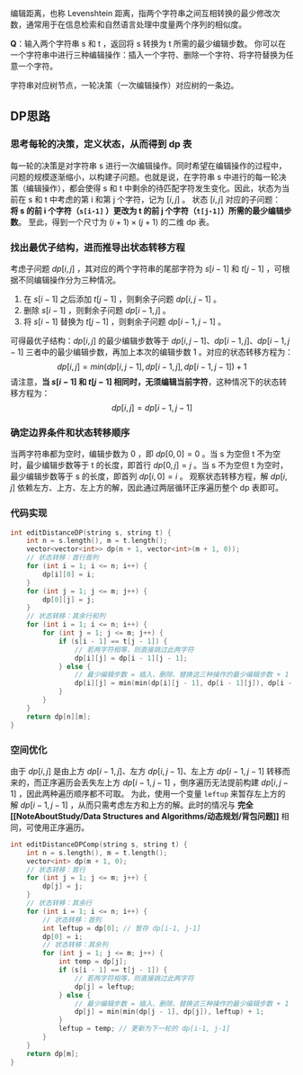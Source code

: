 编辑距离，也称 Levenshtein 距离，指两个字符串之间互相转换的最少修改次数，通常用于在信息检索和自然语言处理中度量两个序列的相似度。

**Q**：输入两个字符串 s 和 t ，返回将 s 转换为 t 所需的最少编辑步数。
你可以在一个字符串中进行三种编辑操作：插入一个字符、删除一个字符、将字符替换为任意一个字符。

字符串对应树节点，一轮决策（一次编辑操作）对应树的一条边。

## DP思路
### 思考每轮的决策，定义状态，从而得到 dp 表
每一轮的决策是对字符串 s 进行一次编辑操作。同时希望在编辑操作的过程中，问题的规模逐渐缩小，以构建子问题。也就是说，在字符串 s 中进行的每一轮决策（编辑操作），都会使得 s 和 t 中剩余的待匹配字符发生变化。因此，状态为当前在 s 和 t 中考虑的第 i 和第 j 个字符，记为 $[i,j]$ 。
状态 $[i,j]$ 对应的子问题：**将 s 的前 i 个字符（`s[i-1]` ）更改为 t 的前 j 个字符（`t[j-1]`）所需的最少编辑步数**。
至此，得到一个尺寸为 $(i+1)×(j+1)$ 的二维 dp 表。

### 找出最优子结构，进而推导出状态转移方程
考虑子问题 $dp[i,j]$ ，其对应的两个字符串的尾部字符为 $s[i−1]$ 和 $t[j−1]$ ，可根据不同编辑操作分为三种情况。
1. 在 $s[i−1]$ 之后添加 $t[j−1]$ ，则剩余子问题 $dp[i,j−1]$ 。
2. 删除 $s[i−1]$ ，则剩余子问题 $dp[i−1,j]$ 。
3. 将 $s[i−1]$ 替换为 $t[j−1]$ ，则剩余子问题 $dp[i−1,j−1]$ 。

可得最优子结构：$dp[i,j]$ 的最少编辑步数等于 $dp[i,j−1]$、$dp[i−1,j]$、$dp[i−1,j−1]$ 三者中的最少编辑步数，再加上本次的编辑步数 1 。对应的状态转移方程为：$$dp[i,j]=min(dp[i,j−1],dp[i−1,j],dp[i−1,j−1])+1$$
请注意，**当 $s[i−1]$ 和 $t[j−1]$ 相同时，无须编辑当前字符**，这种情况下的状态转移方程为：$$dp[i,j]=dp[i−1,j−1]$$

### 确定边界条件和状态转移顺序
当两字符串都为空时，编辑步数为 0 ，即 $dp[0,0]=0$ 。当 s 为空但 t 不为空时，最少编辑步数等于 t 的长度，即首行 $dp[0,j]=j$ 。当 s 不为空但 t 为空时，最少编辑步数等于 s 的长度，即首列 $dp[i,0]=i$ 。
观察状态转移方程，解 $dp[i,j]$ 依赖左方、上方、左上方的解，因此通过两层循环正序遍历整个 dp 表即可。

### 代码实现
```cpp
int editDistanceDP(string s, string t) {
    int n = s.length(), m = t.length();
    vector<vector<int>> dp(n + 1, vector<int>(m + 1, 0));
    // 状态转移：首行首列
    for (int i = 1; i <= n; i++) {
        dp[i][0] = i;
    }
    for (int j = 1; j <= m; j++) {
        dp[0][j] = j;
    }
    // 状态转移：其余行和列
    for (int i = 1; i <= n; i++) {
        for (int j = 1; j <= m; j++) {
            if (s[i - 1] == t[j - 1]) {
                // 若两字符相等，则直接跳过此两字符
                dp[i][j] = dp[i - 1][j - 1];
            } else {
                // 最少编辑步数 = 插入、删除、替换这三种操作的最少编辑步数 + 1
                dp[i][j] = min(min(dp[i][j - 1], dp[i - 1][j]), dp[i - 1][j - 1]) + 1;
            }
        }
    }
    return dp[n][m];
}
```

### 空间优化
由于 $dp[i,j]$ 是由上方 $dp[i−1,j]$、左方 $dp[i,j−1]$、左上方 $dp[i−1,j−1]$ 转移而来的，而正序遍历会丢失左上方 $dp[i−1,j−1]$ ，倒序遍历无法提前构建 $dp[i,j−1]$ ，因此两种遍历顺序都不可取。
为此，使用一个变量 `leftup` 来暂存左上方的解 $dp[i−1,j−1]$ ，从而只需考虑左方和上方的解。此时的情况与 **完全[[NoteAboutStudy/Data Structures and  Algorithms/动态规划/背包问题]]** 相同，可使用正序遍历。
```cpp
int editDistanceDPComp(string s, string t) {
    int n = s.length(), m = t.length();
    vector<int> dp(m + 1, 0);
    // 状态转移：首行
    for (int j = 1; j <= m; j++) {
        dp[j] = j;
    }
    // 状态转移：其余行
    for (int i = 1; i <= n; i++) {
        // 状态转移：首列
        int leftup = dp[0]; // 暂存 dp[i-1, j-1]
        dp[0] = i;
        // 状态转移：其余列
        for (int j = 1; j <= m; j++) {
            int temp = dp[j];
            if (s[i - 1] == t[j - 1]) {
                // 若两字符相等，则直接跳过此两字符
                dp[j] = leftup;
            } else {
                // 最少编辑步数 = 插入、删除、替换这三种操作的最少编辑步数 + 1
                dp[j] = min(min(dp[j - 1], dp[j]), leftup) + 1;
            }
            leftup = temp; // 更新为下一轮的 dp[i-1, j-1]
        }
    }
    return dp[m];
}
```